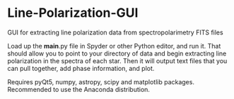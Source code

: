 # Line-Polarization-GUI
GUI for extracting line polarization data from spectropolarimetry FITS files

Load up the __main__.py file in Spyder or other Python editor, and run it. 
That should allow you to point to your directory of data and begin extracting line polarization in the spectra of each star. 
Then it will output text files that you can pull together, add phase information, and plot.

Requires pyQt5, numpy, astropy, scipy and matplotlib packages. Recommended to use the Anaconda distribution.

